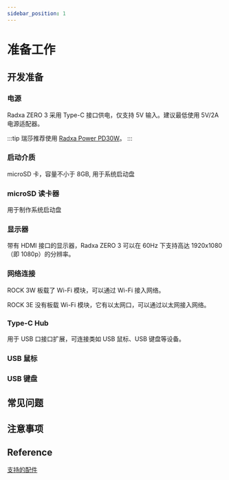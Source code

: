 ```yaml
---
sidebar_position: 1
---
```


# 准备工作

## 开发准备

### 电源

Radxa ZERO 3 采用 Type-C 接口供电，仅支持 5V 输入。建议最低使用 5V/2A 电源适配器。

:::tip
瑞莎推荐使用 [Radxa Power PD30W](../accessories/pd-30w)。
:::

### 启动介质

microSD 卡，容量不小于 8GB, 用于系统启动盘

### microSD 读卡器

用于制作系统启动盘

### 显示器

带有 HDMI 接口的显示器，Radxa ZERO 3 可以在 60Hz 下支持高达 1920x1080（即 1080p）的分辨率。

### 网络连接

ROCK 3W 板载了 Wi-Fi 模块，可以通过 Wi-Fi 接入网络。

ROCK 3E 没有板载 Wi-Fi 模块，它有以太网口，可以通过以太网接入网络。

### Type-C Hub

用于 USB 口接口扩展，可连接类如 USB 鼠标、USB 键盘等设备。

### USB 鼠标

### USB 键盘

## 常见问题

## 注意事项

## Reference

[支持的配件](../accessories)

